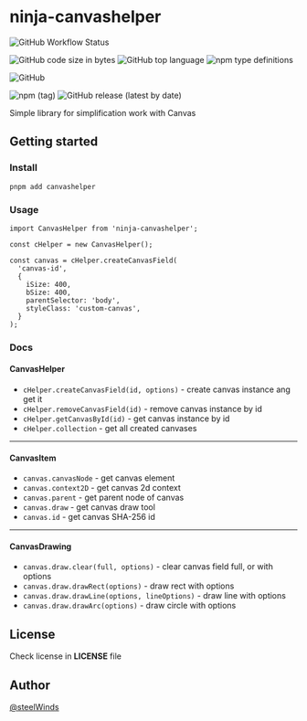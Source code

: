 # ninja-canvashelper

![GitHub Workflow Status](https://img.shields.io/github/workflow/status/steelWinds/ninja-canvashelper/build-lint?label=build&style=flat-square)

![GitHub code size in bytes](https://img.shields.io/github/languages/code-size/steelWinds/ninja-canvashelper?style=flat-square)
![GitHub top language](https://img.shields.io/github/languages/top/steelWinds/ninja-canvashelper?style=flat-square)
![npm type definitions](https://img.shields.io/npm/types/ninja-canvashelper?style=flat-square)

![GitHub](https://img.shields.io/github/license/steelWinds/ninja-canvashelper?style=flat-square)

![npm (tag)](https://img.shields.io/npm/v/ninja-canvashelper/latest?style=flat-square)
![GitHub release (latest by date)](https://img.shields.io/github/v/release/steelWinds/ninja-canvashelper?style=flat-square)

Simple library for simplification work with Canvas

## Getting started

### Install

```
pnpm add canvashelper
```

### Usage

```
import CanvasHelper from 'ninja-canvashelper';

const cHelper = new CanvasHelper();

const canvas = cHelper.createCanvasField(
  'canvas-id',
  {
    iSize: 400,
    bSize: 400,
    parentSelector: 'body',
    styleClass: 'custom-canvas',
  }
);
```

### Docs

#### CanvasHelper
- ```cHelper.createCanvasField(id, options)``` - create canvas instance ang get it
- ```cHelper.removeCanvasField(id)``` - remove canvas instance by id
- ```cHelper.getCanvasById(id)``` - get canvas instance by id
- ```cHelper.collection``` - get all created canvases

---

#### CanvasItem
- ```canvas.canvasNode``` - get canvas element
- ```canvas.context2D``` - get canvas 2d context
- ```canvas.parent``` - get parent node of canvas
- ```canvas.draw``` - get canvas draw tool
- ```canvas.id``` - get canvas SHA-256 id

---

#### CanvasDrawing
- ```canvas.draw.clear(full, options)``` - clear canvas field full, or with options
- ```canvas.draw.drawRect(options)``` - draw rect with options
- ```canvas.draw.drawLine(options, lineOptions)``` - draw line with options
- ```canvas.draw.drawArc(options)``` - draw circle with options


## License

Check license in **LICENSE** file 

## Author

[@steelWinds](https://github.com/steelWinds/)

